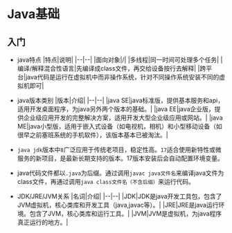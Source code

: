 # Java基础

## 入门
- java特点
  |特点|说明|
  |--|--|
  |面向对象|/|
  |多线程|同一时间可处理多个任务|
  |编译/解释混合性语言|先编译成class文件，再交给设备按行去解释|
  |跨平台|java代码是运行在虚拟机中而非操作系统，针对不同操作系统安装不同的虚拟机即可|
- java版本类别
  |版本|介绍|
  |--|--|
  |java SE|java标准版，提供基本服务和api，适用开发桌面程序，为java另外两个版本的基础。|
  |java EE|java企业版，提供企业级应用开发的完整解决方案，适用开发大型企业级应用或网站。|
  |java ME|java小型版，适用于嵌入式设备（如电视机，相机）和小型移动设备（如很早之前塞班系统的手机软件），该版本基本已被淘汰。|

- `java jdk`版本中`8`广泛应用于传统老项目，稳定性高。`17`适合使用新特性或微服务的新项目，是最新长期支持的版本。17版本安装后会自动配置环境变量。
- java代码文件都以`.java`为后缀。通过调用`javac java文件名`来编译java文件为class文件，再通过调用`java class文件名（不含后缀）`来运行代码。
- JDK/JRE/JVM关系
  |名词|介绍|
  |--|--|
  |JDK|JDK是java开发工具包，包含了JVM虚拟机，核心类库和开发工具（java,javac等）。|
  |JRE|JRE是java运行环境。包含了JVM，核心类库和运行工具。|
  |JVM|JVM是虚拟机，为java程序真正运行的地方。|
